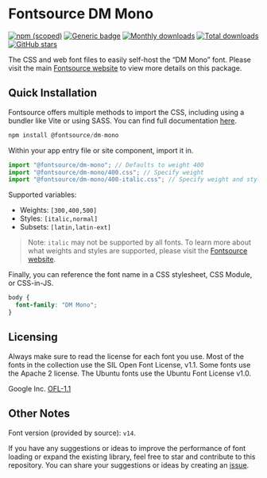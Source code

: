 # Fontsource DM Mono

[![npm (scoped)](https://img.shields.io/npm/v/@fontsource/dm-mono?color=brightgreen)](https://www.npmjs.com/package/@fontsource/dm-mono) [![Generic badge](https://img.shields.io/badge/fontsource-passing-brightgreen)](https://github.com/fontsource/fontsource) [![Monthly downloads](https://badgen.net/npm/dm/@fontsource/dm-mono)](https://github.com/fontsource/fontsource) [![Total downloads](https://badgen.net/npm/dt/@fontsource/dm-mono)](https://github.com/fontsource/fontsource) [![GitHub stars](https://img.shields.io/github/stars/fontsource/fontsource.svg?style=social&label=Star)](https://github.com/fontsource/fontsource/stargazers)

The CSS and web font files to easily self-host the “DM Mono” font. Please visit the main [Fontsource website](https://fontsource.org/fonts/dm-mono) to view more details on this package.

## Quick Installation

Fontsource offers multiple methods to import the CSS, including using a bundler like Vite or using SASS. You can find full documentation [here](https://fontsource.org/docs/getting-started/introduction).

```javascript
npm install @fontsource/dm-mono
```

Within your app entry file or site component, import it in.

```javascript
import "@fontsource/dm-mono"; // Defaults to weight 400
import "@fontsource/dm-mono/400.css"; // Specify weight
import "@fontsource/dm-mono/400-italic.css"; // Specify weight and style
```

Supported variables:
- Weights: `[300,400,500]`
- Styles: `[italic,normal]`
- Subsets: `[latin,latin-ext]`

> Note: `italic` may not be supported by all fonts. To learn more about what weights and styles are supported, please visit the [Fontsource website](https://fontsource.org/fonts/dm-mono).

Finally, you can reference the font name in a CSS stylesheet, CSS Module, or CSS-in-JS.

```css
body {
  font-family: "DM Mono";
}
```

## Licensing
Always make sure to read the license for each font you use. Most of the fonts in the collection use the SIL Open Font License, v1.1. Some fonts use the Apache 2 license. The Ubuntu fonts use the Ubuntu Font License v1.0.

Google Inc.
[OFL-1.1](http://scripts.sil.org/OFL)

## Other Notes
Font version (provided by source): `v14`.

If you have any suggestions or ideas to improve the performance of font loading or expand the existing library, feel free to star and contribute to this repository. You can share your suggestions or ideas by creating an [issue](https://github.com/fontsource/fontsource/issues).
